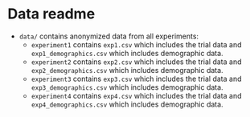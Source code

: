 # Data readme

- `data/` contains anonymized data from all experiments:
  - `experiment1` contains `exp1.csv` which includes the trial data and `exp1_demographics.csv` which includes demographic data.
  - `experiment2` contains `exp2.csv` which includes the trial data and `exp2_demographics.csv` which includes demographic data.
  - `experiment3` contains `exp3.csv` which includes the trial data and `exp3_demographics.csv` which includes demographic data.
  - `experiment4` contains `exp4.csv` which includes the trial data and `exp4_demographics.csv` which includes demographic data.